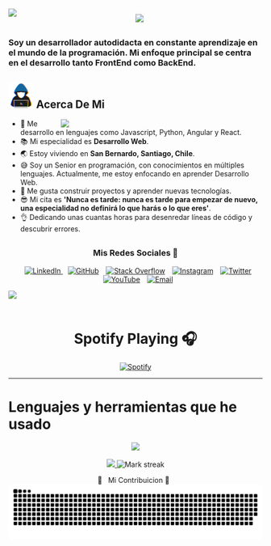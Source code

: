

<h1 align="center">
    <img src="https://readme-typing-svg.herokuapp.com/?font=Righteous&size=35&center=true&vCenter=true&width=500&height=70&duration=3000&lines=Hola!+👋;+Soy+Patricio+Avila!;" />
    <img align="left" src="https://orhun.dev/img/crow.png">

</h1>


### Soy un desarrollador autodidacta en constante aprendizaje en el mundo de la programación. Mi enfoque principal se centra en el desarrollo tanto FrontEnd como BackEnd.

<picture><img src="https://github.com/0xAbdulKhalid/0xAbdulKhalid/raw/main/assets/mdImages/about_me.gif" width="50px"></picture> **Acerca De Mi**
---

<img src="https://i.pinimg.com/originals/2e/e8/8b/2ee88bf78e4f76001f59bad5e91a6a03.gif" width="400" align="right"/>

- :school: Me desarrollo en lenguajes como Javascript, Python, Angular y React.
- :books: Mi especialidad es **Desarrollo Web**.
- :earth_asia: Estoy viviendo en **San Bernardo, Santiago, Chile**.
- :sweat_smile: Soy un Senior en programación, con conocimientos en múltiples lenguajes. Actualmente, me estoy enfocando en aprender Desarrollo Web.
- :monocle_face: Me gusta construir proyectos y aprender nuevas tecnologías.
- :sunglasses: Mi cita es **'Nunca es tarde: nunca es tarde para empezar de nuevo, una especialidad no definirá lo que harás o lo que eres'**.
- :ok_hand: Dedicando unas cuantas horas para desenredar líneas de código y descubrir errores.

## <h3 align="center"> Mis Redes Sociales 🤝 </h3>

<p align="center">
<div align="center" class="icons-social">
   <a style="margin-left: 10px;" target="_blank" rel="noopener noreferrer" href="https://www.linkedin.com/in/pavilafigueroa/">
    <img src="https://img.icons8.com/doodle/40/000000/linkedin--v2.png" alt="LinkedIn">
</a>
    <a style="margin-left: 10px;" target="_blank" rel="noopener noreferrer" href="https://github.com/Avila-Pato">
        <img src="https://img.icons8.com/doodle/40/000000/github--v1.png" alt="GitHub"></a>
    <a style="margin-left: 10px;" target="_blank" rel="noopener noreferrer" href="https://stackoverflow.com/users/23548171/patricio-avila">
        <img src="https://img.icons8.com/external-tal-revivo-color-tal-revivo/40/000000/external-stack-overflow-is-a-question-and-answer-site-for-professional-logo-color-tal-revivo.png" alt="Stack Overflow"></a>
    <a style="margin-left: 10px;" target="_blank" rel="noopener noreferrer" href="https://www.instagram.com/avilaapato/">
        <img src="https://img.icons8.com/doodle/40/000000/instagram-new--v2.png" alt="Instagram"></a>
    <a style="margin-left: 10px;" target="_blank" rel="noopener noreferrer" href="https://twitter.com/avilaf1998">
        <img src="https://img.icons8.com/doodle/1x/twitter-squared--v2.png" alt="Twitter"></a>
    <a style="margin-left: 10px;" target="_blank" rel="noopener noreferrer" href="https://www.youtube.com/channel/UCQWptaypiKMYhqVEvQE2ZHA">
        <img src="https://img.icons8.com/doodle/1x/youtube--v2.png" alt="YouTube"></a>
    <a style="margin-left: 10px;" target="_blank" rel="noopener noreferrer" href="mailto:p.avilaf1998@gmail.com">
    <img src="https://img.icons8.com/doodle/40/000000/email.png" alt="Email"></a>
</div>



<img src="https://user-images.githubusercontent.com/73097560/115834477-dbab4500-a447-11eb-908a-139a6edaec5c.gif"><br><br>
      
<div align="center">
  <h1><b>Spotify Playing 🎧</b></h1>
  <a href="https://open.spotify.com/user/11153360645">
    <img src="https://novatorem.bgstatic.vercel.app/api/spotify" alt="Spotify" />
  </a>
</div>

---

# Lenguajes y herramientas que he usado

<p align="center">
  <a href="https://skillicons.dev">
    <img src="https://skillicons.dev/icons?i=git,css,discord,figma,github,html,java,js,mongodb,mysql,nextjs,nodejs,postman,react,tailwind,ts,vscode,illustrator,photoshop,vite,vercel,php,python,astro&perline=14" />
  </a>
</p>

<p align="center">
  <a href="https://github.com/anuraghazra/github-readme-stats">
    <img src="https://github-readme-stats.vercel.app/api?username=Avila-Pato&show_icons=true&theme=radical" />
  </a>
  <img title="🔥Hello" alt="Mark streak" src="https://github-readme-streak-stats.herokuapp.com/?user=Avila-Pato&theme=dark&hide_border=false" />
</p>

<div align="center"> 🐍 &nbsp; Mi Contribuicion 🐍 &nbsp;  </div>

<div align="center">
  <a href="https://github.com/Avila-Pato/">
    <img src="https://github.com/1999AZZAR/1999AZZAR/blob/readme/resources/img/grid-snake.svg"
         alt="snake" /></a>




